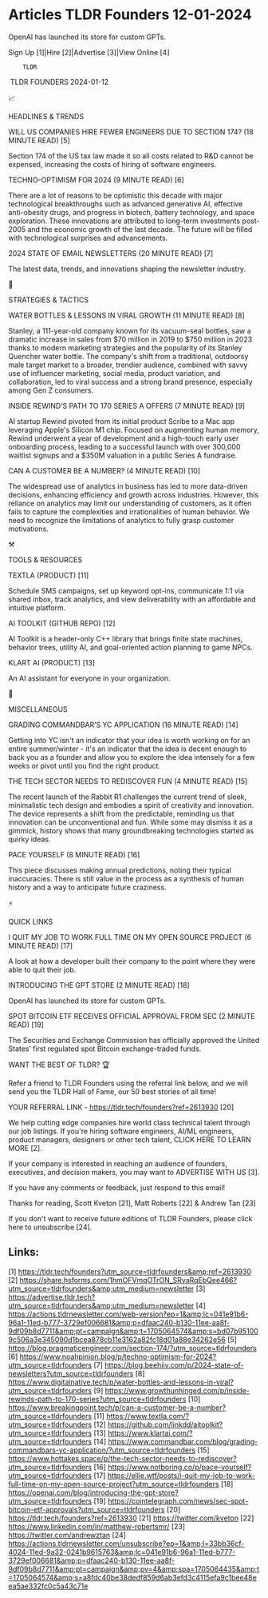 # Articles TLDR Founders 12-01-2024

OpenAI has launched its store for custom GPTs.  

Sign Up [1]|Hire [2]|Advertise [3]|View Online [4] 

		TLDR 

 TLDR FOUNDERS 2024-01-12

📈 

HEADLINES & TRENDS

 WILL US COMPANIES HIRE FEWER ENGINEERS DUE TO SECTION 174? (18 MINUTE
READ) [5] 

 Section 174 of the US tax law made it so all costs related to R&D
cannot be expensed, increasing the costs of hiring of software
engineers. 

 TECHNO-OPTIMISM FOR 2024 (9 MINUTE READ) [6] 

 There are a lot of reasons to be optimistic this decade with major
technological breakthroughs such as advanced generative AI, effective
anti-obesity drugs, and progress in biotech, battery technology, and
space exploration. These innovations are attributed to long-term
investments post-2005 and the economic growth of the last decade. The
future will be filled with technological surprises and advancements. 

 2024 STATE OF EMAIL NEWSLETTERS (20 MINUTE READ) [7] 

 The latest data, trends, and innovations shaping the newsletter
industry. 

🧠 

STRATEGIES & TACTICS

 WATER BOTTLES & LESSONS IN VIRAL GROWTH (11 MINUTE READ) [8] 

 Stanley, a 111-year-old company known for its vacuum-seal bottles,
saw a dramatic increase in sales from $70 million in 2019 to $750
million in 2023 thanks to modern marketing strategies and the
popularity of its Stanley Quencher water bottle. The company's shift
from a traditional, outdoorsy male target market to a broader,
trendier audience, combined with savvy use of influencer marketing,
social media, product variation, and collaboration, led to viral
success and a strong brand presence, especially among Gen Z consumers.


 INSIDE REWIND’S PATH TO 170 SERIES A OFFERS (7 MINUTE READ) [9] 

 AI startup Rewind pivoted from its initial product Scribe to a Mac
app leveraging Apple's Silicon M1 chip. Focused on augmenting human
memory, Rewind underwent a year of development and a high-touch early
user onboarding process, leading to a successful launch with over
300,000 waitlist signups and a $350M valuation in a public Series A
fundraise. 

 CAN A CUSTOMER BE A NUMBER? (4 MINUTE READ) [10] 

 The widespread use of analytics in business has led to more
data-driven decisions, enhancing efficiency and growth across
industries. However, this reliance on analytics may limit our
understanding of customers, as it often fails to capture the
complexities and irrationalities of human behavior. We need to
recognize the limitations of analytics to fully grasp customer
motivations. 

⚒️ 

TOOLS & RESOURCES

 TEXTLA (PRODUCT) [11] 

 Schedule SMS campaigns, set up keyword opt-ins, communicate 1:1 via
shared inbox, track analytics, and view deliverability with an
affordable and intuitive platform. 

 AI TOOLKIT (GITHUB REPO) [12] 

 AI Toolkit is a header-only C++ library that brings finite state
machines, behavior trees, utility AI, and goal-oriented action
planning to game NPCs. 

 KLART AI (PRODUCT) [13] 

 An AI assistant for everyone in your organization. 

🎁 

MISCELLANEOUS

 GRADING COMMANDBAR’S YC APPLICATION (16 MINUTE READ) [14] 

 Getting into YC isn't an indicator that your idea is worth working on
for an entire summer/winter - it's an indicator that the idea is
decent enough to back you as a founder and allow you to explore the
idea intensely for a few weeks or pivot until you find the right
product. 

 THE TECH SECTOR NEEDS TO REDISCOVER FUN (4 MINUTE READ) [15] 

 The recent launch of the Rabbit R1 challenges the current trend of
sleek, minimalistic tech design and embodies a spirit of creativity
and innovation. The device represents a shift from the predictable,
reminding us that innovation can be unconventional and fun. While some
may dismiss it as a gimmick, history shows that many groundbreaking
technologies started as quirky ideas. 

 PACE YOURSELF (8 MINUTE READ) [16] 

 This piece discusses making annual predictions, noting their typical
inaccuracies. There is still value in the process as a synthesis of
human history and a way to anticipate future craziness. 

⚡ 

QUICK LINKS

 I QUIT MY JOB TO WORK FULL TIME ON MY OPEN SOURCE PROJECT (6 MINUTE
READ) [17] 

 A look at how a developer built their company to the point where they
were able to quit their job. 

 INTRODUCING THE GPT STORE (2 MINUTE READ) [18] 

 OpenAI has launched its store for custom GPTs. 

 SPOT BITCOIN ETF RECEIVES OFFICIAL APPROVAL FROM SEC (2 MINUTE READ)
[19] 

 The Securities and Exchange Commission has officially approved the
United States’ first regulated spot Bitcoin exchange-traded funds. 

WANT THE BEST OF TLDR? 🏆

Refer a friend to TLDR Founders using the referral link below, and we
will send you the TLDR Hall of Fame, our 50 best stories of all time!

YOUR REFERRAL LINK - https://tldr.tech/founders?ref=2613930 [20]

 We help cutting edge companies hire world class technical talent
through our job listings. If you're hiring software engineers, AI/ML
engineers, product managers, designers or other tech talent, CLICK
HERE TO LEARN MORE [2]. 

If your company is interested in reaching an audience of founders,
executives, and decision makers, you may want to ADVERTISE WITH US
[3]. 

If you have any comments or feedback, just respond to this email! 

Thanks for reading, 
Scott Kveton [21], Matt Roberts [22] & Andrew Tan [23] 

If you don't want to receive future editions of TLDR Founders,
please click here to unsubscribe [24]. 

 

Links:
------
[1] https://tldr.tech/founders?utm_source=tldrfounders&amp;ref=2613930
[2] https://share.hsforms.com/1hmOFVmqOTrON_SRvaRqEbQee466?utm_source=tldrfounders&amp;utm_medium=newsletter
[3] https://advertise.tldr.tech?utm_source=tldrfounders&amp;utm_medium=newsletter
[4] https://actions.tldrnewsletter.com/web-version?ep=1&amp;lc=041e91b6-96a1-11ed-b777-3729ef006681&amp;p=dfaac240-b130-11ee-aa8f-9df09b8d7711&amp;pt=campaign&amp;t=1705064574&amp;s=bd07b951009c506a3e345090d1bcea878cb11e3162a82fc18d01a88e34262e56
[5] https://blog.pragmaticengineer.com/section-174/?utm_source=tldrfounders
[6] https://www.noahpinion.blog/p/techno-optimism-for-2024?utm_source=tldrfounders
[7] https://blog.beehiiv.com/p/2024-state-of-newsletters?utm_source=tldrfounders
[8] https://www.digitalnative.tech/p/water-bottles-and-lessons-in-viral?utm_source=tldrfounders
[9] https://www.growthunhinged.com/p/inside-rewinds-path-to-170-series?utm_source=tldrfounders
[10] https://www.breakingpoint.tech/p/can-a-customer-be-a-number?utm_source=tldrfounders
[11] https://www.textla.com/?utm_source=tldrfounders
[12] https://github.com/linkdd/aitoolkit?utm_source=tldrfounders
[13] https://www.klartai.com/?utm_source=tldrfounders
[14] https://www.commandbar.com/blog/grading-commandbars-yc-application/?utm_source=tldrfounders
[15] https://www.hottakes.space/p/the-tech-sector-needs-to-rediscover?utm_source=tldrfounders
[16] https://www.notboring.co/p/pace-yourself?utm_source=tldrfounders
[17] https://ellie.wtf/posts/i-quit-my-job-to-work-full-time-on-my-open-source-project?utm_source=tldrfounders
[18] https://openai.com/blog/introducing-the-gpt-store?utm_source=tldrfounders
[19] https://cointelegraph.com/news/sec-spot-bitcoin-etf-approvals?utm_source=tldrfounders
[20] https://tldr.tech/founders?ref=2613930
[21] https://twitter.com/kveton
[22] https://www.linkedin.com/in/matthew-robertsmr/
[23] https://twitter.com/andrewztan
[24] https://actions.tldrnewsletter.com/unsubscribe?ep=1&amp;l=33bb36cf-4024-11ed-9a32-0241b9615763&amp;lc=041e91b6-96a1-11ed-b777-3729ef006681&amp;p=dfaac240-b130-11ee-aa8f-9df09b8d7711&amp;pt=campaign&amp;pv=4&amp;spa=1705064435&amp;t=1705064574&amp;s=a8fdc40be38dedf859d6ab3efd3c4115efa9c1bee48eea5ae332fc0c5a43c71e